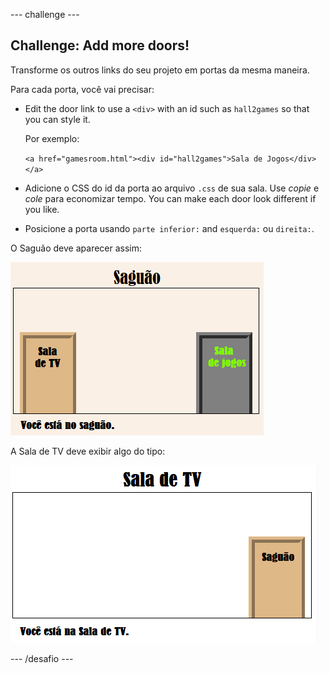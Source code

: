 \--- challenge \---

## Challenge: Add more doors!

Transforme os outros links do seu projeto em portas da mesma maneira.

Para cada porta, você vai precisar:

+ Edit the door link to use a `<div>` with an id such as `hall2games` so that you can style it.
    
    Por exemplo:
    
    `<a href="gamesroom.html"><div id="hall2games">Sala de Jogos</div></a>`

+ Adicione o CSS do id da porta ao arquivo `.css` de sua sala. Use *copie* e *cole* para economizar tempo. You can make each door look different if you like.

+ Posicione a porta usando `parte inferior:` and `esquerda:` ou `direita:`.

O Saguão deve aparecer assim:

![screenshot](images/rooms-hall-doors.png)

A Sala de TV deve exibir algo do tipo:

![screenshot](images/rooms-tvroom-door.png)

\--- /desafio \---